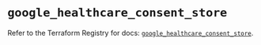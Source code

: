 # `google_healthcare_consent_store`

Refer to the Terraform Registry for docs: [`google_healthcare_consent_store`](https://registry.terraform.io/providers/hashicorp/google/6.22.0/docs/resources/healthcare_consent_store).
